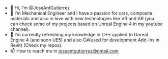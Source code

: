 - 👋 Hi, I’m @JoseAntGutierrez
- 👀 I’m Mechanical Engineer and I have a passion for cars, composite materials and also in love with  new technologies like VR and AR (you can check some of my projects based on Unreal Engine 4 in my youtube channel).
- 🌱 I’m currently refreshing my knowledge in C++ applied to Unreal Engine 4 (and soon UE5) and also C#(used for development Add-ins in Revit) (Check my repos).
- 📫 How to reach me in joseantgutierrez@gmail.com

<!---
JaGSpain/JaGSpain is a ✨ special ✨ repository because its `README.md` (this file) appears on your GitHub profile.
You can click the Preview link to take a look at your changes.
--->
